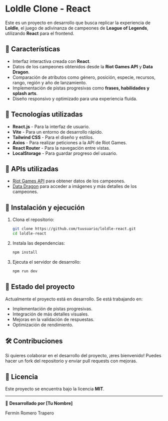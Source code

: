 # Loldle Clone - React

Este es un proyecto en desarrollo que busca replicar la experiencia de **Loldle**, el juego de adivinanza de campeones de **League of Legends**, utilizando **React** para el frontend.

## 📌 Características

- Interfaz interactiva creada con **React**.
- Datos de los campeones obtenidos desde la **Riot Games API** y **Data Dragon**.
- Comparación de atributos como género, posición, especie, recursos, rango, región y año de lanzamiento.
- Implementación de pistas progresivas como **frases, habilidades y splash arts**.
- Diseño responsivo y optimizado para una experiencia fluida.

## 🚀 Tecnologías utilizadas

- **React.js** - Para la interfaz de usuario.
- **Vite** - Para un entorno de desarrollo rápido.
- **Tailwind CSS** - Para el diseño y estilos.
- **Axios** - Para realizar peticiones a la API de Riot Games.
- **React Router** - Para la navegación entre vistas.
- **LocalStorage** - Para guardar progreso del usuario.

## 📡 APIs utilizadas

- [Riot Games API](https://developer.riotgames.com/) para obtener datos de los campeones.
- [Data Dragon](https://developer.riotgames.com/docs/lol) para acceder a imágenes y más detalles de los campeones.

## 📖 Instalación y ejecución

1. Clona el repositorio:
   ```bash
   git clone https://github.com/tuusuario/loldle-react.git
   cd loldle-react
   ```
2. Instala las dependencias:
   ```bash
   npm install
   ```
3. Ejecuta el servidor de desarrollo:
   ```bash
   npm run dev
   ```

## 📌 Estado del proyecto

Actualmente el proyecto está en desarrollo. Se está trabajando en:

- Implementación de pistas progresivas.
- Integración de más detalles visuales.
- Mejoras en la validación de respuestas.
- Optimización de rendimiento.

## 🛠 Contribuciones

Si quieres colaborar en el desarrollo del proyecto, ¡eres bienvenido! Puedes hacer un fork del repositorio y enviar pull requests con mejoras.

## 📜 Licencia

Este proyecto se encuentra bajo la licencia **MIT**.

---

🔗 **Desarrollado por [Tu Nombre]**

Fermín Romero Trapero

